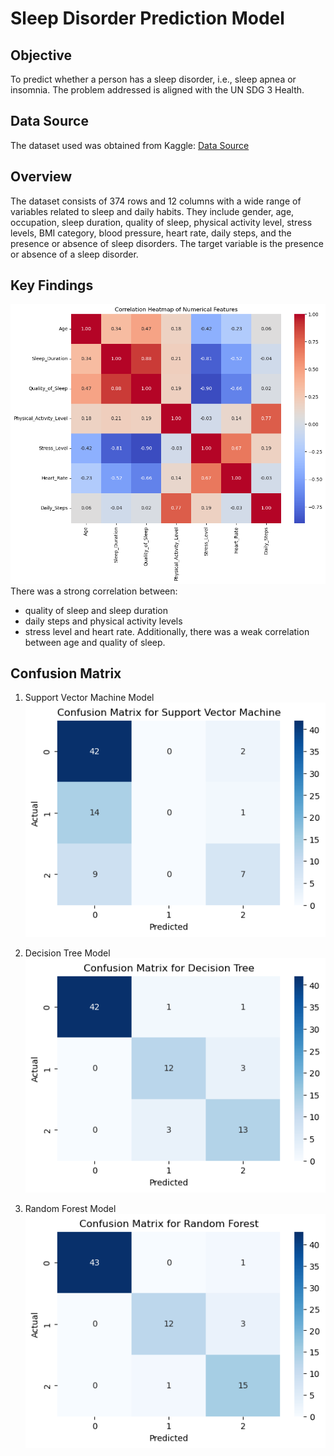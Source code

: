 # Sleep Disorder Prediction Model

## Objective
To predict whether a person has a sleep disorder, i.e., sleep apnea or insomnia. The problem addressed is aligned with the UN SDG 3 Health. 

## Data Source
The dataset used was obtained from Kaggle: [Data Source](https://www.kaggle.com/datasets/uom190346a/sleep-health-and-lifestyle-dataset)

## Overview
The dataset consists of 374 rows and 12 columns with a wide range of variables related to sleep and daily habits. They include gender, age, occupation, sleep duration, quality of sleep, physical activity level, stress levels, BMI category, blood pressure, heart rate, daily steps, and the presence or absence of sleep disorders. The target variable is the presence or absence of a sleep disorder.

## Key Findings

![Correlation Heatmap](../ML_WEEK_2/images/corr_heatmap.png)
There was a strong correlation between:
- quality of sleep and sleep duration
- daily steps and physical activity levels
- stress level and heart rate. 
Additionally, there was a weak correlation between age and quality of sleep.

## Confusion Matrix
1. Support Vector Machine Model
![SVM](../ML_WEEK_2/images/svm.png)

2. Decision Tree Model
![Decision Tree](../ML_WEEK_2/images/dt.png)

3. Random Forest Model
![Random Forest](../ML_WEEK_2/images/rf.png)